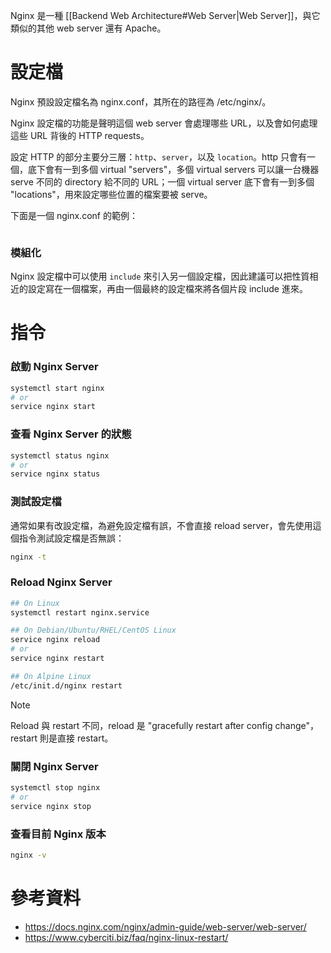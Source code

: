 Nginx 是一種 [[Backend Web Architecture#Web Server|Web Server]]，與它類似的其他 web server 還有 Apache。

# 設定檔

Nginx 預設設定檔名為 nginx.conf，其所在的路徑為 /etc/nginx/。

Nginx 設定檔的功能是聲明這個 web server 會處理哪些 URL，以及會如何處理這些 URL 背後的 HTTP requests。

設定 HTTP 的部分主要分三層：`http`、`server`，以及 `location`。http 只會有一個，底下會有一到多個 virtual "servers"，多個 virtual servers 可以讓一台機器 serve 不同的 directory 給不同的 URL；一個 virtual server 底下會有一到多個 "locations"，用來設定哪些位置的檔案要被 serve。

下面是一個 nginx.conf 的範例：

```plaintext
```

### 模組化

Nginx 設定檔中可以使用 `include` 來引入另一個設定檔，因此建議可以把性質相近的設定寫在一個檔案，再由一個最終的設定檔來將各個片段 include 進來。

# 指令

### 啟動 Nginx Server

```bash
systemctl start nginx
# or
service nginx start
```

### 查看 Nginx Server 的狀態

```bash
systemctl status nginx
# or
service nginx status
```

### 測試設定檔

通常如果有改設定檔，為避免設定檔有誤，不會直接 reload server，會先使用這個指令測試設定檔是否無誤：

```bash
nginx -t
```

### Reload Nginx Server

```bash
## On Linux
systemctl restart nginx.service

## On Debian/Ubuntu/RHEL/CentOS Linux
service nginx reload
# or
service nginx restart

## On Alpine Linux
/etc/init.d/nginx restart
```

>[!Note]
>Reload 與 restart 不同，reload 是 "gracefully restart after config change"，restart 則是直接 restart。

### 關閉 Nginx Server

```bash
systemctl stop nginx
# or
service nginx stop
```

### 查看目前 Nginx 版本

```bash
nginx -v
```

# 參考資料

- <https://docs.nginx.com/nginx/admin-guide/web-server/web-server/>
- <https://www.cyberciti.biz/faq/nginx-linux-restart/>
